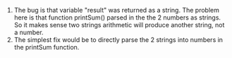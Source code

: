 1) The bug is that variable "result" was returned as a string. The problem here is that function printSum() parsed in the the 2 numbers as strings. So it makes sense two strings arithmetic will produce another string, not a number.
2) The simplest fix would be to directly parse the 2 strings into numbers in the printSum function.